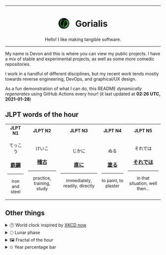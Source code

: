 ***

<h1 align="center">
<sub>
    <img src="readme/resources/avatar.png" height="36">
</sub>
&nbsp;
Gorialis
</h1>
<p align="center">
Hello! I like making tangible software.
</p>

***

My name is Devon and this is where you can view my public projects. I have a mix of stable and experimental projects, as well as some more comedic repositories.

I work in a handful of different disciplines, but my recent work tends mostly towards reverse engineering, DevOps, and graphical/UX design.

As a fun demonstration of what I can do, this README *dynamically regenerates* using GitHub Actions every hour! (it last updated at **02:26 UTC, 2021-01-28**)

<h2>JLPT words of the hour</h2>
<table>
    <tr>
        <th>JLPT N1</th>
        <th>JLPT N2</th>
        <th>JLPT N3</th>
        <th>JLPT N4</th>
        <th>JLPT N5</th>
    </tr>
    <tr>
        <td>
            <p align="center">てっこう</p>
            <h3 align="center"><b><a href="https://jisho.org/search/%E9%89%84%E9%8B%BC">鉄鋼</a></b></h3>
            <hr>
            <p align="center">iron and steel</p>
        </td>
        <td>
            <p align="center">けいこ</p>
            <h3 align="center"><b><a href="https://jisho.org/search/%E7%A8%BD%E5%8F%A4">稽古</a></b></h3>
            <hr>
            <p align="center">practice,<wbr> training,<wbr> study</p>
        </td>
        <td>
            <p align="center">じかに</p>
            <h3 align="center"><b><a href="https://jisho.org/search/%E7%9B%B4%E3%81%AB">直に</a></b></h3>
            <hr>
            <p align="center">immediately,<wbr> readily,<wbr> directly</p>
        </td>
        <td>
            <p align="center">ぬる</p>
            <h3 align="center"><b><a href="https://jisho.org/search/%E5%A1%97%E3%82%8B">塗る</a></b></h3>
            <hr>
            <p align="center">to paint,<wbr> to plaster</p>
        </td>
        <td>
            <p align="center">それでは</p>
            <h3 align="center"><b><a href="https://jisho.org/search/%E3%81%9D%E3%82%8C%E3%81%A7%E3%81%AF">それでは</a></b></h3>
            <hr>
            <p align="center">in that situation,<wbr> well then...</p>
        </td>
    </tr>
</table>

<h2>Other things</h2>
<details>
<summary>🕑  World clock inspired by <a href="https://xkcd.com/now">XKCD now</a></summary>

> <img src="generated/now.png" width="512">

</details>
<details>
<summary>🌕 Lunar phase</summary>

The moon is approximately 52.47% through its phase (Full Moon).

</details>
<details>
<summary>&#x1f5bc; Fractal of the hour</summary>

> <img src="generated/fractal.png" width="512">

</details>
<details>
<summary>&#x23f2; Year percentage bar</summary>
<pre><code>2021 [█▁▁▁▁▁▁▁▁▁▁▁▁▁▁▁▁▁▁▁] 7.43%</code></pre>
</details>
